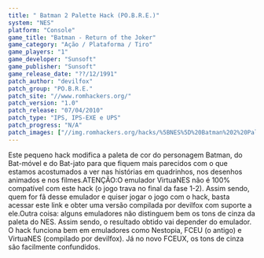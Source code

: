 ```yaml
---
title: " Batman 2 Palette Hack (PO.B.R.E.)"
system: "NES"
platform: "Console"
game_title: "Batman - Return of the Joker"
game_category: "Ação / Plataforma / Tiro"
game_players: "1"
game_developer: "Sunsoft"
game_publisher: "Sunsoft"
game_release_date: "??/12/1991"
patch_author: "devilfox"
patch_group: "PO.B.R.E."
patch_site: "//www.romhackers.org/"
patch_version: "1.0"
patch_release: "07/04/2010"
patch_type: "IPS, IPS-EXE e UPS"
patch_progress: "N/A"
patch_images: ["//img.romhackers.org/hacks/%5BNES%5D%20Batman%202%20Palette%20Hack%20-%20POBRE%20-%201.png","//img.romhackers.org/hacks/%5BNES%5D%20Batman%202%20Palette%20Hack%20-%20POBRE%20-%202.png","//img.romhackers.org/hacks/%5BNES%5D%20Batman%202%20Palette%20Hack%20-%20POBRE%20-%203.png"]
---
```

Este pequeno hack modifica a paleta de cor do personagem Batman, do Bat-móvel e do Bat-jato para que fiquem mais parecidos com o que estamos acostumados a ver nas histórias em quadrinhos, nos desenhos animados e nos filmes.ATENÇÃO:O emulador VirtuaNES não é 100% compatível com este hack (o jogo trava no final da fase 1-2). Assim sendo, quem for fã desse emulador e quiser jogar o jogo com o hack, basta acessar este link e obter uma versão compilada por devilfox com suporte a ele.Outra coisa: alguns emuladores não distinguem bem os tons de cinza da paleta do NES. Assim sendo, o resultado obtido vai depender do emulador. O hack funciona bem em emuladores como Nestopia, FCEU (o antigo) e VirtuaNES (compilado por devilfox). Já no novo FCEUX, os tons de cinza são facilmente confundidos.